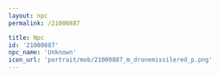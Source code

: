 ```yaml
---
layout: npc
permalink: /21000887

title: Npc
id: '21000887'
npc_name: 'Unknown'
icon_url: 'portrait/mob/21000887_m_dronemissilered_p.png'
---
```

